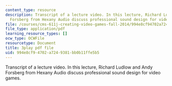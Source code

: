 ```yaml
---
content_type: resource
description: Transcript of a lecture video. In this lecture, Richard Ludlow and Andy
  Forsberg from Hexany Audio discuss professional sound design for video games.
file: /courses/cms-611j-creating-video-games-fall-2014/994e8cf94702a7249381bb0b11ffe5b5_Ey_eWZhG8vI.pdf
file_type: application/pdf
learning_resource_types: []
ocw_type: OCWFile
resourcetype: Document
title: 3play pdf file
uid: 994e8cf9-4702-a724-9381-bb0b11ffe5b5
---
```

Transcript of a lecture video. In this lecture, Richard Ludlow and Andy Forsberg from Hexany Audio discuss professional sound design for video games.

